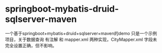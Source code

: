 # springboot-mybatis-druid-sqlserver-maven
一个基于springboot+mybatis+druid+sqlserver+maven的demo
只是一个示例项目，关于数据查询 有注解 和 mapper.xml 两种实现，CityMapper.xml 字段未完全设置正确，但不影响。
